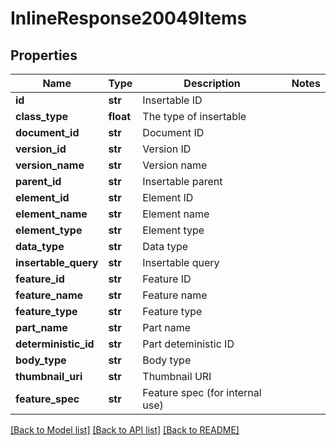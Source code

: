 # InlineResponse20049Items

## Properties
Name | Type | Description | Notes
------------ | ------------- | ------------- | -------------
**id** | **str** | Insertable ID | 
**class_type** | **float** | The type of insertable | 
**document_id** | **str** | Document ID | 
**version_id** | **str** | Version ID | 
**version_name** | **str** | Version name | 
**parent_id** | **str** | Insertable parent | 
**element_id** | **str** | Element ID | 
**element_name** | **str** | Element name | 
**element_type** | **str** | Element type | 
**data_type** | **str** | Data type | 
**insertable_query** | **str** | Insertable query | 
**feature_id** | **str** | Feature ID | 
**feature_name** | **str** | Feature name | 
**feature_type** | **str** | Feature type | 
**part_name** | **str** | Part name | 
**deterministic_id** | **str** | Part deteministic ID | 
**body_type** | **str** | Body type | 
**thumbnail_uri** | **str** | Thumbnail URI | 
**feature_spec** | **str** | Feature spec (for internal use) | 

[[Back to Model list]](../README.md#documentation-for-models) [[Back to API list]](../README.md#documentation-for-api-endpoints) [[Back to README]](../README.md)


